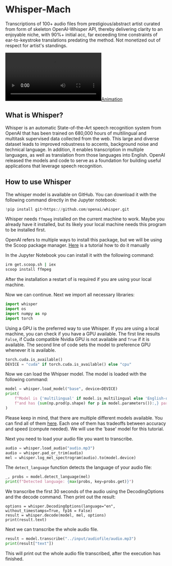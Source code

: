 # Whisper-Mach
Transcriptions of 100+ audio files from prestigious/abstract artist curated from form of skeleton OpenAI-Whisper API, thereby delivering clarity to an enjoyable niche, with 90%+ initial acc, far exceeding time constraints of ear-to-keystroke translations predating the method. Not monetized out of respect for artist's standings.

[![Animation](https://user-images.githubusercontent.com/97220909/215906350-1a72ede8-030c-4961-b1fe-d27ca268f698.mp4)](https://user-images.githubusercontent.com/97220909/215907372-016868b0-985d-4760-adbe-4dbfb36aaea6.mp4)
## What is Whisper?



Whisper is an automatic State-of-the-Art speech recognition system from OpenAI that has been trained on 680,000 hours 
of multilingual and multitask supervised data collected from the web. This large and diverse 
dataset leads to improved robustness to accents, background noise and technical language. In 
addition, it enables transcription in multiple languages, as well as translation from those 
languages into English. OpenAI released the models and code to serve as a foundation for building useful
applications that leverage speech recognition. 

## How to use Whisper

The whisper model is available on GitHub. You can download it with the following command directly in the Jupyter notebook:

```python
!pip install git+https://github.com/openai/whisper.git 
```

Whisper needs `ffmpeg` installed on the current machine to work. Maybe you already have it installed, 
but its likely your local machine needs this program to be installed first. 

OpenAI refers to multiple ways to install this package, but we will be using the Scoop package manager.
 [Here](https://www.wikihow.com/Install-FFmpeg-on-Windows) is a tutorial
how to do it manually

In the Jupyter Notebook you can install it with the following command:

```bash
irm get.scoop.sh | iex
scoop install ffmpeg
```

After the installation a restart of is required if you are using your local machine.

Now we can continue. Next we import all necessary libraries:

```python
import whisper
import os
import numpy as np
import torch
```

Using a GPU is the preferred way to use Whisper. If you are using a local machine, you can check 
if you have a GPU available. 
The first line results `False`, if Cuda compatible Nvidia GPU is not available and `True` if it 
is available. The second line of 
code sets the model to preference GPU whenever it is available.

```python
torch.cuda.is_available()
DEVICE = "cuda" if torch.cuda.is_available() else "cpu"
```

Now we can load the Whipser model. The model is loaded with the following command:

```python
model = whisper.load_model("base", device=DEVICE)
print(
    f"Model is {'multilingual' if model.is_multilingual else 'English-only'} "
    f"and has {sum(np.prod(p.shape) for p in model.parameters()):,} parameters."
)
```

Please keep in mind, that there are multiple different models available. You can find all of them 
[here](https://github.com/openai/whisper/blob/main/model-card.md).
Each one of them has tradeoffs between accuracy and speed (compute needed). We will use the 
'base' model for this tutorial.

Next you need to load your audio file you want to transcribe. 

```python
audio = whisper.load_audio("audio.mp3")
audio = whisper.pad_or_trim(audio)
mel = whisper.log_mel_spectrogram(audio).to(model.device)
```

The `detect_language` function detects the language of your audio file:

```python
_, probs = model.detect_language(mel)
print(f"Detected language: {max(probs, key=probs.get)}")
```

We transcribe the first 30 seconds of the audio using the DecodingOptions and the decode command. 
Then print out the result:

```pyhton
options = whisper.DecodingOptions(language="en", without_timestamps=True, fp16 = False)
result = whisper.decode(model, mel, options)
print(result.text)
```

Next we can transcribe the whole audio file.
  
```python
result = model.transcribe("../input/audiofile/audio.mp3")
print(result["text"])
```

This will print out the whole audio file transcribed, after the execution has finished.
